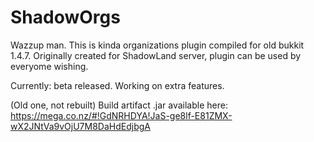 # ShadowOrgs


Wazzup man. This is kinda organizations plugin compiled for old bukkit 1.4.7.
Originally created for ShadowLand server, plugin can be used by everyome wishing.

Currently: beta released. Working on extra features.

(Old one, not rebuilt) Build artifact .jar available here: https://mega.co.nz/#!GdNRHDYA!JaS-ge8lf-E81ZMX-wX2JNtVa9vOjU7M8DaHdEdjbgA
